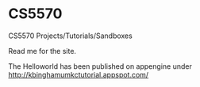 CS5570
======

CS5570 Projects/Tutorials/Sandboxes

Read me for the site.

The Helloworld has been published on appengine under
http://kbinghamumkctutorial.appspot.com/
